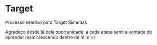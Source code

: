 # Target
Processo seletivo para Target Sistemas

Agradeço desde já pela oportunidade, a cada etapa senti a vontade de aprender mais crescendo dentro de mim =)
